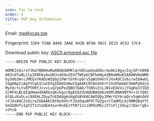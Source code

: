 ```yaml
---
icon: fas fa-lock
order: 5
title: PGP Key Infomation
---
```


Email: [me@ycao.top](mailto:me@ycao.top)

Fingerprint: `32D4 F5AB B466 3AAE 942B BF9A 96CC EE15 AC52 57C4`

Download public key: [ASCII armored asc file](/yi_public.asc)

```plaintext
-----BEGIN PGP PUBLIC KEY BLOCK-----

mDMEZs6irxYJKwYBBAHaRw8BAQdAMKlqrU01uwUaaD8x/moAki9gycIqjGP/U09Q
A03c6Ta0L1lpIENhbyAoUHJvdG9uIEUtTWFpbCBFbmNyeXB0aW9uKSA8bWVAeWNh
by50b3A+iJMEExYKADsWIQQy1PWrtGY6rpQrv5qWzO4VrFJXxAUCZs6irwIbAwUL
CQgHAgIiAgYVCgkICwIEFgIDAQIeBwIXgAAKCRCWzO4VrFJXxPGmAQCUHmPpRdjG
MynO/+LYvEPTH9fJcvvLvq7pGPe2DBbTQAD/TSNSvZcLJW1xEAV4iiYGgHa37IQX
SrRFkLBLQIqDHwG4OARmzqKvEgorBgEEAZdVAQUBAQdAs0UMlBNA9BT9++3cYQXC
AlQLcKxhLxi9XEHLZDypTnEDAQgHiHgEGBYKACAWIQQy1PWrtGY6rpQrv5qWzO4V
rFJXxAUCZs6irwIbDAAKCRCWzO4VrFJXxDquAP9lTQZgx+CTa8M1LmjRMRQ9qYfC
5mZb0UTv1gYZT3JtoQEA4jw+0vEEzYFB7IzczdR9sMEcJIYiVljIOuy/1QarrgE=
=VYx6
-----END PGP PUBLIC KEY BLOCK-----
```
